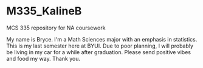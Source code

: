 # M335_KalineB
MCS 335 repository for NA coursework

My name is Bryce. I'm a Math Sciences major with an emphasis in statistics. This is my last semester here at BYUI. Due to poor planning, I will probably be living in my car for a while after graduation. Please send positive vibes and food my way. Thank you.